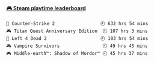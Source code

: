 <!--
**1nspir3d/1nspir3d** is a ✨ _special_ ✨ repository because its `README.md` (this file) appears on your GitHub profile.

Here are some ideas to get you started:

- 🔭 I’m currently working on ...
- 🌱 I’m currently learning ...
- 👯 I’m looking to collaborate on ...
- 🤔 I’m looking for help with ...
- 💬 Ask me about ...
- 📫 How to reach me: ...
- 😄 Pronouns: ...
- ⚡ Fun fact: ...
-->
<!-- steam-box start -->
#### <a href="https://gist.github.com/8e28347b515906c767b28b5d4f858e9f" target="_blank">🎮 Steam playtime leaderboard</a>
```text
🔫 Counter-Strike 2                 🕘 632 hrs 54 mins
🎮 Titan Quest Anniversary Edition  🕘 107 hrs 3 mins
🧟 Left 4 Dead 2                    🕘 103 hrs 54 mins
🎮 Vampire Survivors                🕘 49 hrs 45 mins
🎮 Middle-earth™: Shadow of Mordor™ 🕘 45 hrs 37 mins
```
<!-- Powered by https://github.com/YouEclipse/steam-box . -->
<!-- steam-box end -->

